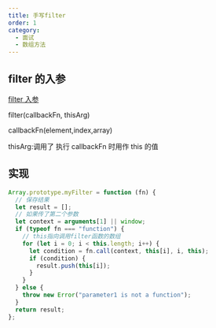 ```yaml
---
title: 手写filter
order: 1
category:
  - 面试
  - 数组方法
---
```


## filter 的入参

[filter 入参](https://developer.mozilla.org/zh-CN/docs/Web/JavaScript/Reference/Global_Objects/Array/filter)

filter(callbackFn, thisArg)

callbackFn(element,index,array)

thisArg:调用了 执行 callbackFn 时用作 this 的值

## 实现

```js
Array.prototype.myFilter = function (fn) {
  // 保存结果
  let result = [];
  // 如果传了第二个参数
  let context = arguments[1] || window;
  if (typeof fn === "function") {
    // this指向调用filter函数的数组
    for (let i = 0; i < this.length; i++) {
      let condition = fn.call(context, this[i], i, this);
      if (condition) {
        result.push(this[i]);
      }
    }
  } else {
    throw new Error("parameter1 is not a function");
  }
  return result;
};
```
